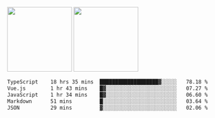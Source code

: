 <img src="https://github-readme-stats.vercel.app/api?username=Dream4ever&count_private=true&show_icons=true&theme=tokyonight" height="150" /> <img src="https://github-readme-stats.vercel.app/api/top-langs/?username=Dream4ever&count_private=true&show_icons=true&theme=tokyonight&langs_count=5&layout=compact" height="150" />

<!--START_SECTION:waka-->

```txt
TypeScript    18 hrs 35 mins  ███████████████████▓░░░░░   78.18 %
Vue.js        1 hr 43 mins    █▓░░░░░░░░░░░░░░░░░░░░░░░   07.27 %
JavaScript    1 hr 34 mins    █▓░░░░░░░░░░░░░░░░░░░░░░░   06.60 %
Markdown      51 mins         █░░░░░░░░░░░░░░░░░░░░░░░░   03.64 %
JSON          29 mins         ▓░░░░░░░░░░░░░░░░░░░░░░░░   02.06 %
```

<!--END_SECTION:waka-->
